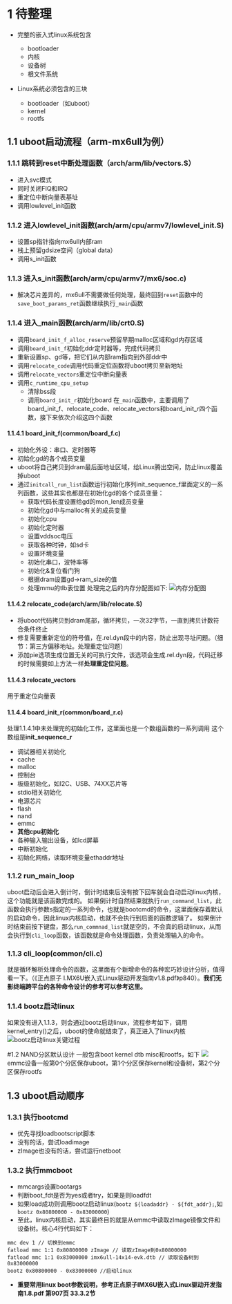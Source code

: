 # 1 待整理
* 完整的嵌入式linux系统包含
  * bootloader
  * 内核
  * 设备树
  * 根文件系统

* Linux系统必须包含的三块
  * bootloader（如uboot）
  * kernel
  * rootfs

## 1.1 uboot启动流程（arm-mx6ull为例）
### 1.1.1 跳转到reset中断处理函数（arch/arm/lib/vectors.S）
   * 进入svc模式
   * 同时关闭FIQ和IRQ
   * 重定位中断向量表基址
   * 调用lowlevel_init函数
### 1.1.2 进入lowlevel_init函数(arch/arm/cpu/armv7/lowlevel_init.S)
   * 设置sp指针指向mx6ull内部ram
   * 栈上预留gdsize空间（global data）
   * 调用s_init函数
### 1.1.3 进入s_init函数(arch/arm/cpu/armv7/mx6/soc.c)
   * 解决芯片差异的，mx6ull不需要做任何处理，最终回到```reset```函数中的```save_boot_params_ret```函数继续执行```_main```函数
### 1.1.4 进入_main函数(arch/arm/lib/crt0.S)
   * 调用```board_init_f_alloc_reserve```预留早期malloc区域和gd内存区域
   * 调用```board_init_f```初始化ddr定时器等，完成代码拷贝
   * 重新设置sp、gd等，把它们从内部ram指向到外部ddr中
   * 调用```relocate_code```调用代码重定位函数将uboot拷贝至新地址
   * 调用```relocate_vectors```重定位中断向量表
   * 调用```c_runtime_cpu_setup```
     * 清除bss段
     * 调用```board_init_r```初始化board
在```_main```函数中，主要调用了board_init_f、relocate_code、relocate_vectors和board_init_r四个函数，接下来依次介绍这四个函数
#### 1.1.4.1 board_init_f(common/board_f.c)
* 初始化外设：串口、定时器等
* 初始化gd的各个成员变量
* uboot将自己拷贝到dram最后面地址区域，给Linux腾出空间，防止linux覆盖掉uboot
* 通过```initcall_run_list```函数运行初始化序列init_sequence_f里面定义的一系列函数，这些其实也都是在初始化gd的各个成员变量：
  * 获取代码长度设置给gd的mon_len成员变量
  * 初始化gd中与malloc有关的成员变量
  * 初始化cpu
  * 初始化定时器
  * 设置vddsoc电压
  * 获取各种时钟，如sd卡
  * 设置环境变量
  * 初始化串口，波特率等
  * 初始化&复位看门狗
  * 根据dram设置gd->ram_size的值
  * 处理mmu的tlb表位置
处理完之后的内存分配图如下:
![内存分配图](res/pic1.jpg)
#### 1.1.4.2 relocate_code(arch/arm/lib/relocate.S)
* 将uboot代码拷贝到dram尾部，循环拷贝，一次32字节，一直到拷贝计数符合条件终止
* 修复需要重新定位的符号值，在.rel.dyn段中的内容，防止出现寻址问题。（细节：第三方偏移地址。处理重定位问题）
* 添加pie选项生成位置无关的可执行文件，该选项会生成.rel.dyn段，代码迁移的时候需要如上方法一样<b>处理重定位问题</b>。
#### 1.1.4.3 relocate_vectors
用于重定位向量表
#### 1.1.4.4 board_init_r(common/board_r.c)
处理1.1.4.1中未处理完的初始化工作，这里面也是一个数组函数的一系列调用
这个数组是<b>init_sequence_r</b>
* 调试器相关初始化
* cache
* malloc
* 控制台
* 板级初始化，如I2C、USB、74XX芯片等
* stdio相关初始化
* 电源芯片
* flash
* nand
* emmc
* <b>其他cpu初始化</b>
* 各种输入输出设备，如lcd屏幕
* 中断初始化
* 初始化网络，读取环境变量ethaddr地址
### 1.1.2 run_main_loop
uboot启动后会进入倒计时，倒计时结束后没有按下回车就会自动启动linux内核，这个功能就是该函数完成的。
如果倒计时自然结束就执行```run_command_list```，此函数会执行参数s指定的一系列命令，也就是bootcmd的命令，这里面保存着默认的启动命令，因此linux内核启动，也就不会执行到后面的函数逻辑了。
如果倒计时结束前按下键盘，那么```run_commnad_list```就是空的，不会真的启动linux，从而会执行到```cli_loop```函数，该函数就是命令处理函数，负责处理输入的命令。
### 1.1.3 cli_loop(common/cli.c)
就是循环解析处理命令的函数，这里面有个新增命令的各种宏巧妙设计分析，值得看一下。（《正点原子 I.MX6U嵌入式Linux驱动开发指南v1.8.pdf》p840）。<b>我们无影终端跨平台的各种命令设计的参考可以参考这里。</b>

### 1.1.4 bootz启动linux
如果没有进入1.1.3，则会通过bootz启动linux，流程参考如下，调用kernel_entry()之后，uboot的使命就结束了，真正进入了linux内核
![bootz启动linux关键过程](res/pic2.jpg)

#1.2 NAND分区默认设计
一般包含boot kernel dtb misc和rootfs，如下
![](res/pic3.jpg)
emmc设备一般第0个分区保存uboot，第1个分区保存kernel和设备树，第2个分区保存rootfs

## 1.3 uboot启动顺序
### 1.3.1 执行bootcmd
* 优先寻找loadbootscript脚本
* 没有的话，尝试loadimage
* zImage也没有的话，尝试运行netboot
### 1.3.2 执行mmcboot
* mmcargs设置bootargs
* 判断boot_fdt是否为yes或者try，如果是则loadfdt
* 如果load成功则调用bootz启动linux(```bootz ${loadaddr} - ${fdt_addr};```,如```bootz 0x80800000 - 0x83000000```)
* 至此，linux内核启动，其实最终目的就是从emmc中读取zImage镜像文件和设备树。核心4行代码如下：
``` shell
mmc dev 1 // 切换到emmc 
fatload mmc 1:1 0x80800000 zImage // 读取zImage到0x80800000
fatload mmc 1:1 0x83000000 imx6ull-14x14-evk.dtb // 读取设备树到0x83000000
bootz 0x80800000 - 0x83000000 //启动linux 
```
* <b>重要常用linux boot参数说明，参考正点原子IMX6U嵌入式Linux驱动开发指南1.8.pdf 第907页 33.3.2节</b>